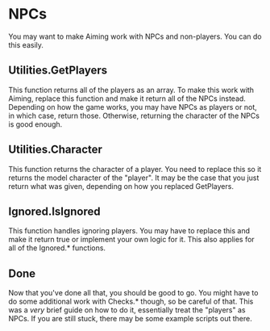 # NPCs
You may want to make Aiming work with NPCs and non-players. You can do this easily.

## Utilities.GetPlayers
This function returns all of the players as an array. To make this work with Aiming, replace this function and make it return all of the NPCs instead. Depending on how the game works, you may have NPCs as players or not, in which case, return those. Otherwise, returning the character of the NPCs is good enough.

## Utilities.Character
This function returns the character of a player. You need to replace this so it returns the model character of the "player". It may be the case that you just return what was given, depending on how you replaced GetPlayers.

## Ignored.IsIgnored
This function handles ignoring players. You may have to replace this and make it return true or implement your own logic for it. This also applies for all of the Ignored.* functions.

## Done
Now that you've done all that, you should be good to go. You might have to do some additional work with Checks.* though, so be careful of that. This was a *very* brief guide on how to do it, essentially treat the "players" as NPCs. If you are still stuck, there may be some example scripts out there.